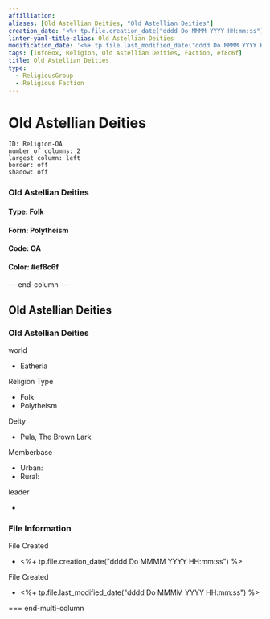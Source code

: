 ```yaml
---
affilliation: 
aliases: [Old Astellian Deities, "Old Astellian Deities"]
creation_date: '<%+ tp.file.creation_date("dddd Do MMMM YYYY HH:mm:ss") %>' 
linter-yaml-title-alias: Old Astellian Deities
modification_date: '<%+ tp.file.last_modified_date("dddd Do MMMM YYYY HH:mm:ss") %>'
tags: [infoBox, Religion, Old Astellian Deities, Faction, ef8c6f]
title: Old Astellian Deities
type:
  - ReligiousGroup
  - Religious Faction
---
```

# Old Astellian Deities


```start-multi-column  
ID: Religion-OA  
number of columns: 2  
largest column: left
border: off
shadow: off
```

### Old Astellian Deities

#### Type: Folk

#### Form: Polytheism

#### Code: OA

#### **Color:** #ef8c6f

---end-column ---
<html>
    <div class="infobox">
        <div class="heading">
            <h2>Old Astellian Deities</h2>
        </div>
        <div class="infobox-group">
            <div class="heading">
                <h3>Old Astellian Deities</h3>
            </div>
            <div class="infobox-datarow">
                <p class="data-heading">world</p>
                <ul class="data-content">
                    <li>Eatheria</li>
                </ul>
            </div>
            <div class="infobox-datarow">
                <p class="data-heading">Religion Type</p>
                <ul class="data-content">
                    <li>Folk</li>
                    <li>Polytheism</li>
                </ul>
            </div>
            <div class="infobox-datarow">
                <p class="data-heading">Deity</p>
                <ul class="data-content">
                    <li>Pula, The Brown Lark</li>
                </ul>
            </div>
            <div class="infobox-datarow">
                <p class="data-heading">Memberbase</p>
                <ul class="data-content">
                    <li>Urban: </li>
                    <li>Rural: </li>
                </ul>
            </div>
            <div class="infobox-datarow">
                <p class="data-heading">leader</p>
                <ul class="data-content">
                    <li></li>
                </ul>
            </div>
            <div class="heading">
				<h3>File Information</h3>
			</div>
			<div class="infobox-datarow">
				<p class="data-heading">File Created</p>
				<ul class="data-content">
					<li><%+ tp.file.creation_date("dddd Do MMMM YYYY HH:mm:ss") %></li>
				</ul>
			</div>
			<div class="infobox-datarow">
				<p class="data-heading">File Created</p>
				<ul class="data-content">
					<li><%+ tp.file.last_modified_date("dddd Do MMMM YYYY HH:mm:ss") %></li>
				</ul>
			</div>
        </div>
    </div>
</div>
</html>

=== end-multi-column